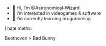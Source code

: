 - 👋 Hi, I’m @Astronomical-Wizard
- 👀 I’m interested in videogames & software
- 🌱 I’m currently learning programming

I hate maths.

Beethoven > Bad Bunny
